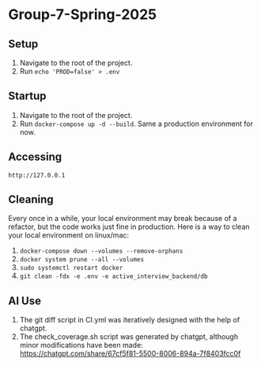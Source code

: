 # Group-7-Spring-2025
## Setup
1. Navigate to the root of the project.
2. Run `echo 'PROD=false' > .env`

## Startup
1. Navigate to the root of the project.
2. Run `docker-compose up -d --build`.  Same a production environment for now.

## Accessing
`http://127.0.0.1`

## Cleaning
Every once in a while, your local environment may break because of a refactor, but the code works just fine in production.  Here is a way to clean your local environment on linux/mac:
1. `docker-compose down --volumes --remove-orphans`
2. `docker system prune --all --volumes`
3. `sudo systemctl restart docker`
4. `git clean -fdx -e .env -e active_interview_backend/db`

## AI Use
1. The git diff script in CI.yml was iteratively designed with the help of chatgpt.
2. The check_coverage.sh script was generated by chatgpt, although minor modifications have been made: https://chatgpt.com/share/67cf5f81-5500-8006-894a-7f8403fcc0f
